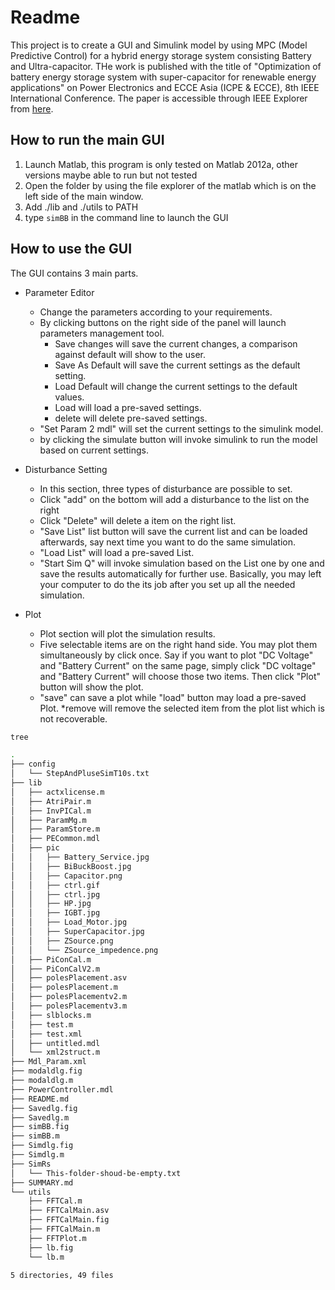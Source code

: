 # Readme

This project is to create a GUI and Simulink model by using MPC (Model Predictive Control) for a hybrid energy storage system consisting Battery and Ultra-capacitor. THe work is published with the title of "Optimization of battery energy storage system with super-capacitor for renewable energy applications" on Power Electronics and ECCE Asia (ICPE & ECCE), 8th IEEE International Conference. The paper is accessible through IEEE Explorer from [here](http://ieeexplore.ieee.org.ezlibproxy1.ntu.edu.sg/xpl/articleDetails.jsp?tp=&arnumber=5944515&queryText%3Dhu+xiaolei).

## How to run the main GUI

1. Launch Matlab, this program is only tested on Matlab 2012a, other versions maybe able to run but not tested
2. Open the folder by using the file explorer of the matlab which is on the left side of the main window.
3. Add ./lib and ./utils to PATH
4. type `simBB` in the command line to launch the GUI

## How to use the GUI

The GUI contains 3 main parts.

* Parameter Editor
	* Change the parameters according to your requirements.
	* By clicking buttons on the right side of the panel will launch parameters management tool.
		* Save changes will save the current changes, a comparison against default will show to the user.
		* Save As Default will save the current settings as the default setting.
		* Load Default will change the current settings to the default values.
		* Load will load a pre-saved settings.
		* delete will delete pre-saved settings.
	* "Set Param 2 mdl" will set the current settings to the simulink model.
	* by clicking the simulate button will invoke simulink to run the model based on current settings.

* Disturbance Setting
	* In this section, three types of disturbance are possible to set.
	* Click "add" on the bottom will add a disturbance to the list on the right
	* Click "Delete" will delete a item on the right list.
	* "Save List" list button will save the current list and can be loaded afterwards, say next time you want to do the same simulation.
	* "Load List" will load a pre-saved List.
	* "Start Sim Q" will invoke simulation based on the List one by one and save the results automatically for further use. Basically, you may left your computer to do the its job after you set up all the needed simulation.

* Plot
	* Plot section will plot the simulation results.
	* Five selectable items are on the right hand side. You may plot them simultaneously by click once. Say if you want to plot "DC Voltage" and "Battery Current" on the same page, simply click "DC voltage" and "Battery Current" will choose those two items. Then click "Plot" button will show the plot.
	* "save" can save a plot while "load" button may load a pre-saved Plot.
	*remove will remove the selected item from the plot list which is not recoverable.
 
```bash
tree

.
├── config
│   └── StepAndPluseSimT10s.txt
├── lib
│   ├── actxlicense.m
│   ├── AtriPair.m
│   ├── InvPICal.m
│   ├── ParamMg.m
│   ├── ParamStore.m
│   ├── PECommon.mdl
│   ├── pic
│   │   ├── Battery_Service.jpg
│   │   ├── BiBuckBoost.jpg
│   │   ├── Capacitor.png
│   │   ├── ctrl.gif
│   │   ├── ctrl.jpg
│   │   ├── HP.jpg
│   │   ├── IGBT.jpg
│   │   ├── Load_Motor.jpg
│   │   ├── SuperCapacitor.jpg
│   │   ├── ZSource.png
│   │   └── ZSource_impedence.png
│   ├── PiConCal.m
│   ├── PiConCalV2.m
│   ├── polesPlacement.asv
│   ├── polesPlacement.m
│   ├── polesPlacementv2.m
│   ├── polesPlacementv3.m
│   ├── slblocks.m
│   ├── test.m
│   ├── test.xml
│   ├── untitled.mdl
│   └── xml2struct.m
├── Mdl_Param.xml
├── modaldlg.fig
├── modaldlg.m
├── PowerController.mdl
├── README.md
├── Savedlg.fig
├── Savedlg.m
├── simBB.fig
├── simBB.m
├── Simdlg.fig
├── Simdlg.m
├── SimRs
│   └── This-folder-shoud-be-empty.txt
├── SUMMARY.md
└── utils
    ├── FFTCal.m
    ├── FFTCalMain.asv
    ├── FFTCalMain.fig
    ├── FFTCalMain.m
    ├── FFTPlot.m
    ├── lb.fig
    └── lb.m

5 directories, 49 files


```
